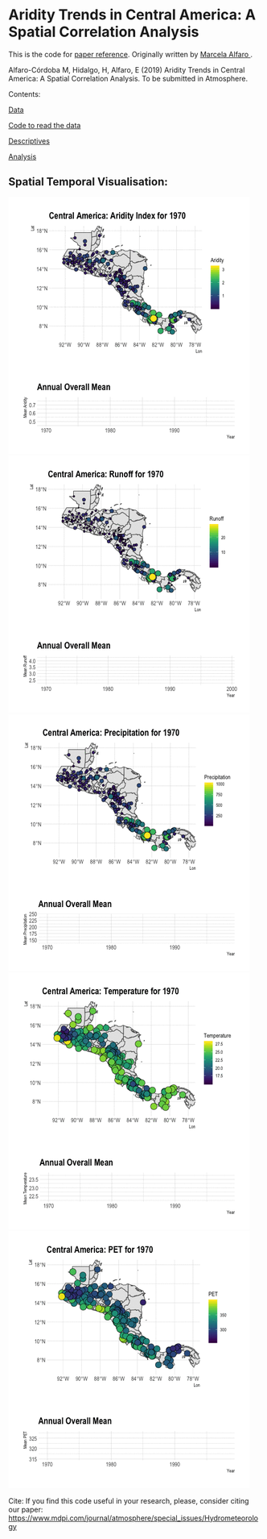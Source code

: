 # Aridity Trends in Central America: A Spatial Correlation Analysis

This is the code for [paper reference](https://www.mdpi.com/journal/atmosphere/special_issues/Hydrometeorology). Originally written by [Marcela Alfaro ](https://github.com/malfaro2).

Alfaro-Córdoba M, Hidalgo, H, Alfaro, E (2019) Aridity Trends in Central America: A Spatial Correlation Analysis. To be submitted in Atmosphere. 

Contents:

[Data]()

[Code to read the data]()

[Descriptives]()

[Analysis]()

## Spatial Temporal Visualisation:

![](animations/map-time-aridity.gif)
![](animations/map-time-runoff.gif)
![](animations/map-time-precipitation.gif)
![](animations/map-time-temperature.gif)
![](animations/map-time-PET.gif)

Cite:
If you find this code useful in your research, please, consider citing our paper: https://www.mdpi.com/journal/atmosphere/special_issues/Hydrometeorology

